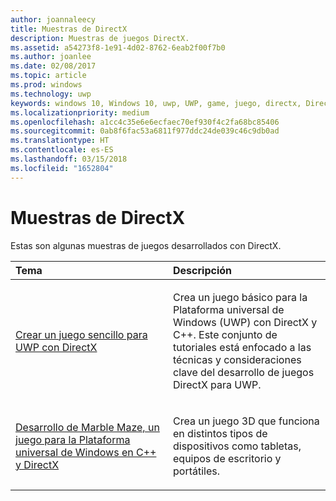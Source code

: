 ```yaml
---
author: joannaleecy
title: Muestras de DirectX
description: Muestras de juegos DirectX.
ms.assetid: a54273f8-1e91-4d02-8762-6eab2f00f7b0
ms.author: joanlee
ms.date: 02/08/2017
ms.topic: article
ms.prod: windows
ms.technology: uwp
keywords: windows 10, Windows 10, uwp, UWP, game, juego, directx, DirectX, samples, muestras, 3D, 3D
ms.localizationpriority: medium
ms.openlocfilehash: a1cc4c35e6e6ecfaec70ef930f4c2fa68bc85406
ms.sourcegitcommit: 0ab8f6fac53a6811f977ddc24de039c46c9db0ad
ms.translationtype: HT
ms.contentlocale: es-ES
ms.lasthandoff: 03/15/2018
ms.locfileid: "1652804"
---
```

# <a name="directx-samples"></a>Muestras de DirectX

Estas son algunas muestras de juegos desarrollados con DirectX.

<table>
<colgroup>
<col width="50%" />
<col width="50%" />
</colgroup>
<thead>
<tr class="header">
<th align="left">Tema</th>
<th align="left">Descripción</th>
</tr>
</thead>
<tbody>
<tr class="odd">
<td align="left"><p><a href="tutorial--create-your-first-uwp-directx-game.md">Crear un juego sencillo para UWP con DirectX</a></p></td>
<td align="left"><p>Crea un juego básico para la Plataforma universal de Windows (UWP) con DirectX y C++. Este conjunto de tutoriales está enfocado a las técnicas y consideraciones clave del desarrollo de juegos DirectX para UWP.</p></td>
</tr>
<tr class="even">
<td align="left"><p><a href="developing-marble-maze-a-windows-store-game-in-cpp-and-directx.md">Desarrollo de Marble Maze, un juego para la Plataforma universal de Windows en C++ y DirectX</a></p></td>
<td align="left"><p>Crea un juego 3D que funciona en distintos tipos de dispositivos como tabletas, equipos de escritorio y portátiles.</p></td>
</tr>
</tbody>
</table>